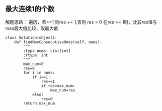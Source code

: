 ## 最大连续1的个数

解题思路：
遍历，若==1 则res += 1,否则 res = 0
在res == 1时，比较res值与max最大值比较，取最大值
```
class Solution(object):
    def findMaxConsecutiveOnes(self, nums):
        """
        :type nums: List[int]
        :rtype: int
        """
        max_num=0
        res=0
        for i in nums:
            if i==1:
                res+=1
                if res>max_num:
                    max_num=res
            else:
                res=0
        return max_num
```